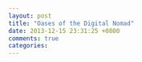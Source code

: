 ```yaml
---
layout: post
title: "Oases of the Digital Nomad"
date: 2013-12-15 23:31:25 +0800
comments: true
categories: 
---
```


